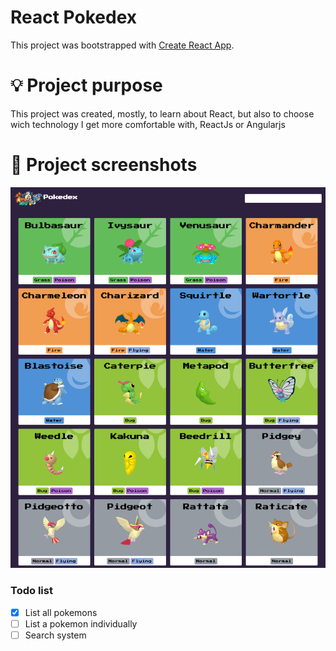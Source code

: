 # React Pokedex

This project was bootstrapped with [Create React App](https://github.com/facebook/create-react-app).

# 💡 Project purpose

This project was created, mostly, to learn about React, but also to choose wich technology I get more comfortable with, ReactJs or Angularjs

# 📸 Project screenshots

<img src="./src/assets/screenshots/screen-1.png">

### Todo list

- [X] List all pokemons
- [ ] List a pokemon individually
- [ ] Search system
